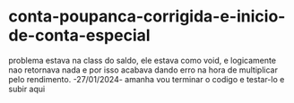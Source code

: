 # conta-poupanca-corrigida-e-inicio-de-conta-especial
problema estava na class do saldo, ele estava como void, e logicamente nao retornava nada e por isso acabava dando erro na hora de multiplicar pelo rendimento.
-27/01/2024- amanha vou terminar o codigo e testar-lo e subir aqui
